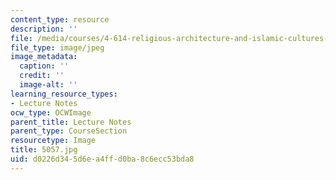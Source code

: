 ```yaml
---
content_type: resource
description: ''
file: /media/courses/4-614-religious-architecture-and-islamic-cultures-fall-2002/d0226d345d6ea4ffd0ba8c6ecc53bda8_5057.jpg
file_type: image/jpeg
image_metadata:
  caption: ''
  credit: ''
  image-alt: ''
learning_resource_types:
- Lecture Notes
ocw_type: OCWImage
parent_title: Lecture Notes
parent_type: CourseSection
resourcetype: Image
title: 5057.jpg
uid: d0226d34-5d6e-a4ff-d0ba-8c6ecc53bda8
---
```

